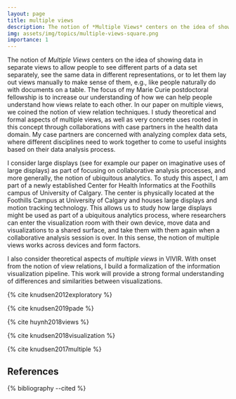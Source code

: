 ```yaml
---
layout: page
title: multiple views
description: The notion of *Multiple Views* centers on the idea of showing data in separate views to allow people to see different parts of a data set separately, see the same data in different representations, or to let them lay out views manually to make sense of them, e.g., like people naturally do with documents on a table.
img: assets/img/topics/multiple-views-square.png
importance: 1
---
```


The notion of *Multiple Views* centers on the idea of showing data in separate views to allow people to see different parts of a data set separately, see the same data in different representations, or to let them lay out views manually to make sense of them, e.g., like people naturally do with documents on a table. The focus of my Marie Curie postdoctoral fellowship is to increase our understanding of how we can help people understand how views relate to each other. In our paper on multiple views, we coined the notion of view relation techniques. I study theoretical and formal aspects of multiple views, as well as very concrete uses rooted in this concept through collaborations with case partners in the health data domain. My case partners are concerned with analyzing complex data sets, where different disciplines need to work together to come to useful insights based on their data analysis process.

I consider large displays (see for example our paper on imaginative uses of large displays) as part of focusing on collaborative analysis processes, and more generally, the notion of ubiquitous analytics. To study this aspect, I am part of a newly established Center for Health Informatics at the Foothills campus of University of Calgary. The center is physically located at the Foothills Campus at University of Calgary and houses large displays and motion tracking technology. This allows us to study how large displays might be used as part of a ubiquitous analytics process, where researchers can enter the visualization room with their own device, move data and visualizations to a shared surface, and take them with them again when a collaborative analysis session is over. In this sense, the notion of multiple views works across devices and form factors.

I also consider theoretical aspects of *multiple views* in VIVIR. With onset from the notion of view relations, I build a formalization of the information visualization pipeline. This work will provide a strong formal understanding of differences and similarities between visualizations.

{% cite knudsen2012exploratory %}

{% cite knudsen2019pade %}

{% cite huynh2018views %}

{% cite knudsen2018visualization %}

{% cite knudsen2017multiple %}

References
----------

<div class="publications">
  {% bibliography --cited %}
</div>
